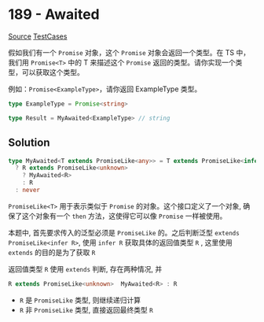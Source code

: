 # 189 - Awaited

[Source](https://github.com/lybenson/ts-checker/blob/master/src/189-easy-awaited/template.ts) [TestCases](https://github.com/lybenson/ts-checker/blob/master/src/189-easy-awaited/test-cases.ts)

假如我们有一个 `Promise` 对象，这个 `Promise` 对象会返回一个类型。在 TS 中，我们用 `Promise<T>` 中的 T 来描述这个 `Promise` 返回的类型。请你实现一个类型，可以获取这个类型。

例如：`Promise<ExampleType>`，请你返回 ExampleType 类型。

```ts
type ExampleType = Promise<string>

type Result = MyAwaited<ExampleType> // string
```

## Solution

```ts
type MyAwaited<T extends PromiseLike<any>> = T extends PromiseLike<infer R>
  ? R extends PromiseLike<unknown>
    ? MyAwaited<R>
    : R
  : never
```

`PromiseLike<T>` 用于表示类似于 `Promise` 的对象。这个接口定义了一个对象, 确保了这个对象有一个 `then` 方法，这使得它可以像 `Promise` 一样被使用。

本题中, 首先要求传入的泛型必须是 `PromiseLike` 的。之后判断泛型 `extends PromiseLike<infer R>`, 使用 `infer R` 获取具体的返回值类型 `R` , 这里使用 `extends` 的目的是为了获取 `R`

返回值类型 `R` 使用 `extends` 判断, 存在两种情况, 并

```ts
R extends PromiseLike<unknown>  MyAwaited<R> : R
```

- `R` 是 `PromiseLike` 类型, 则继续递归计算
- `R` 非 `PromiseLike` 类型, 直接返回最终类型 `R`
